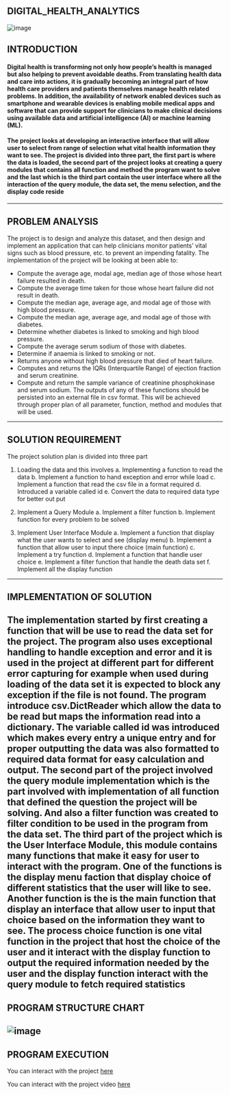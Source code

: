 ## DIGITAL_HEALTH_ANALYTICS

![image](https://github.com/AbiodunAnalyst/DIGITAL_HEALTH_ANALYTICS/assets/110310940/16911222-4a5f-4462-8a56-a0c755d68d1e)


## INTRODUCTION
#### Digital health is transforming not only how people’s health is managed but also helping to prevent avoidable deaths. From translating health data and care into actions, it is gradually becoming an integral part of how health care providers and patients themselves manage health related problems. In addition, the availability of network enabled devices such as smartphone and wearable devices is enabling mobile medical apps and software that can provide support for clinicians to make clinical decisions using available data and artificial intelligence (AI) or machine learning (ML). 
#### The project looks at developing an interactive interface that will allow user to select from range of selection what vital health information they want to see. The project is divided into three part, the first part is where the data is loaded, the second part of the project looks at creating a query modules that contains all function and method the program want to solve  and the last which is the third part contain the user interface where all the interaction  of the query module, the data set, the menu selection, and the display code reside
---

## PROBLEM ANALYSIS
The project is to design and analyze this dataset, and then design and implement an application that can help clinicians monitor patients’ vital signs such as blood pressure, etc. to prevent an impending fatality.
The implementation of the project will be looking at been able to:
  - Compute the average age, modal age, median age of those whose heart failure resulted in death.
  - Compute the average time taken for those whose heart failure did not result in death.
  - Compute the median age, average age, and modal age of those with high blood pressure.
  -	Compute the median age, average age, and modal age of those with diabetes.
  -	Determine whether diabetes is linked to smoking and high blood pressure.
  -	Compute the average serum sodium of those with diabetes.
  -	Determine if anaemia is linked to smoking or not.
  -	Returns anyone without high blood pressure that died of heart failure.
  -	Computes and returns the IQRs (Interquartile Range) of ejection fraction and serum creatinine.
  -	Compute and return the sample variance of creatinine phosphokinase and serum sodium.
  The outputs of any of these functions should be persisted into an external file in csv format.
  This will be achieved through proper plan of all parameter, function, method and modules that will be used.
  ---

## SOLUTION REQUIREMENT
The project solution plan is divided into three part
1.	Loading the data and this involves
  a.	Implementing a function to read the data
  b.	Implement a function to hand exception and error while load
  c.	Implement a function that read the csv file in a format required
  d.	Introduced a variable called id 
  e.	Convert the data to required data type for better out put

2.	Implement a Query Module
  a.	Implement a filter function
  b.	Implement function for every problem to be solved
3.	Implement User Interface Module
  a.	Implement a function that display what the user wants to select and see (display menu)
  b.	Implement a function that allow user to input there choice (main function)
  c.	Implement a try function
  d.	Implement a function that handle user choice
  e.	Implement a filter function that handle the death data set
  f.	Implement all the display function
---

## IMPLEMENTATION OF SOLUTION
The implementation started by first creating a function that will be use to read the data set for the project. The program also uses exceptional handling to handle exception and error and it is used in the project at different part for different error capturing for example when used during loading of the data set it is expected to block any exception if the file is not found. The program introduce csv.DictReader which allow the data to be read but maps the information read into a dictionary. The variable called id was introduced which makes every entry a unique entry and for proper outputting the data was also formatted to required data format for easy calculation and output.
The second part of the project involved the query module implementation which is the part involved with implementation of all function that defined the question the project will be solving. And also a filter function was created to filter condition to be used in the program from the data set.
The third part of the project which is the User Interface Module, this module contains many functions that make it easy for user to interact with the program. One of the functions is the display menu faction that display choice of different statistics that the user will like to see. Another function is the is the main function that display an interface that allow user to input that choice based on the information they want to see. The process choice function is one vital function in the project that host the choice of the user and it interact with the display function to output the required information needed by the user and the display function interact with the query module to fetch required statistics
---

## PROGRAM STRUCTURE CHART

![image](https://github.com/AbiodunAnalyst/DIGITAL_HEALTH_ANALYTICS/assets/110310940/7ea98b7b-9a32-4a9e-abcc-799e58bd4a53)
---

## PROGRAM EXECUTION
You can interact with the project [here](https://drive.google.com/drive/folders/14SV_hwDD7A1jpqC6m8kecsiNwlw_rFF-?usp=drive_link)

You can interact with the project video [here](https://drive.google.com/file/d/1BW3Iv3hMrpxQD75kBUCzs2YCWWUqrJOq/view?usp=drive_link)
